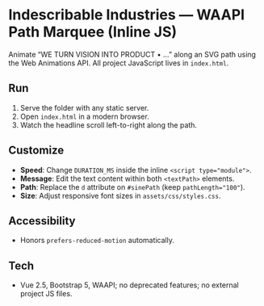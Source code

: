 # Indescribable Industries — WAAPI Path Marquee (Inline JS)

Animate “WE TURN VISION INTO PRODUCT • …” along an SVG path using the Web Animations API.
All project JavaScript lives in `index.html`.

## Run
1. Serve the folder with any static server.
2. Open `index.html` in a modern browser.
3. Watch the headline scroll left-to-right along the path.

## Customize
- **Speed**: Change `DURATION_MS` inside the inline `<script type="module">`.
- **Message**: Edit the text content within both `<textPath>` elements.
- **Path**: Replace the `d` attribute on `#sinePath` (keep `pathLength="100"`).
- **Size**: Adjust responsive font sizes in `assets/css/styles.css`.

## Accessibility
- Honors `prefers-reduced-motion` automatically.

## Tech
- Vue 2.5, Bootstrap 5, WAAPI; no deprecated features; no external project JS files.
